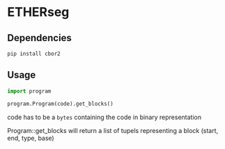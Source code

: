 # ETHERseg

## Dependencies

```
pip install cbor2
```

## Usage

```python
import program

program.Program(code).get_blocks()
```

code has to be a `bytes` containing the code in binary representation

Program::get_blocks will return a list of tupels representing a block (start, end, type, base)